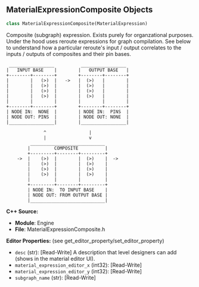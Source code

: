 ## MaterialExpressionComposite Objects

```python
class MaterialExpressionComposite(MaterialExpression)
```

Composite (subgraph) expression. Exists purely for organzational purposes.
Under the hood uses reroute expressions for graph compilation. See below
to understand how a particular reroute's input / output correlates to
the inputs / outputs of composites and their pin bases.

     _________________          _________________
    |   INPUT BASE    |        |   OUTPUT BASE   |
    +--------+--------+        +--------+--------+
    |        |   (>)  |   ->   |  (>)   |        |
    |        |   (>)  |        |  (>)   |        |
    |        |   (>)  |        |  (>)   |        |
    |        |   (>)  |        |  (>)   |        |
    |        |        |        |        |        |
    +--------+--------+        +--------+--------+
    | NODE IN:  NONE  |        | NODE IN:  PINS  |
    | NODE OUT: PINS  |        | NODE OUT: NONE  |
    |_________________|        |_________________|

                  ^                |
                  |                v
             ____________________________
            |         COMPOSITE          |
            +---------+--------+---------+
        ->  |    (>)  |        |  (>)    |  ->
            |    (>)  |        |  (>)    |
            |    (>)  |        |  (>)    |
            |    (>)  |        |  (>)    |
            |         |        |         |
            +---------+--------+---------+
            | NODE IN:  TO INPUT BASE    |
            | NODE OUT: FROM OUTPUT BASE |
            |____________________________|

**C++ Source:**

- **Module**: Engine
- **File**: MaterialExpressionComposite.h

**Editor Properties:** (see get_editor_property/set_editor_property)

- ``desc`` (str):  [Read-Write] A description that level designers can add (shows in the material editor UI).
- ``material_expression_editor_x`` (int32):  [Read-Write]
- ``material_expression_editor_y`` (int32):  [Read-Write]
- ``subgraph_name`` (str):  [Read-Write]

<a id="unreal.MaterialExpressionConstant"></a>